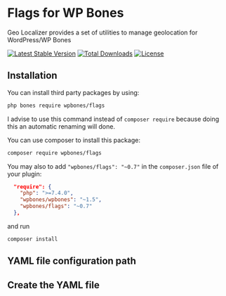 # Flags for WP Bones

Geo Localizer provides a set of utilities to manage geolocation for WordPress/WP Bones

[![Latest Stable Version](https://poser.pugx.org/wpbones/flags/v/stable)](https://packagist.org/packages/wpbones/flags)
[![Total Downloads](https://poser.pugx.org/wpbones/flags/downloads)](https://packagist.org/packages/wpbones/flags)
[![License](https://poser.pugx.org/wpbones/flags/license)](https://packagist.org/packages/wpbones/flags)

## Installation

You can install third party packages by using:

```sh
php bones require wpbones/flags
```

I advise to use this command instead of `composer require` because doing this an automatic renaming will done.

You can use composer to install this package:

```sh
composer require wpbones/flags
```

You may also to add `"wpbones/flags": "~0.7"` in the `composer.json` file of your plugin:

```json
  "require": {
    "php": ">=7.4.0",
    "wpbones/wpbones": "~1.5",
    "wpbones/flags": "~0.7"
  },
```

and run

```sh
composer install
```

## YAML file configuration path

## Create the YAML file


